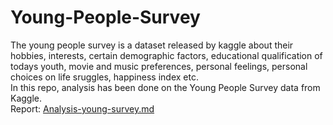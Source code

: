 # Young-People-Survey
The young people survey is a dataset released by kaggle about their hobbies, interests, certain demographic factors, educational qualification of todays youth, movie and music preferences, personal feelings, personal choices on life sruggles, happiness index etc.
<br>In this repo, analysis has been done on the Young People Survey data from Kaggle. <br>
Report: [Analysis-young-survey.md](Analysis-young-survey.md) 
